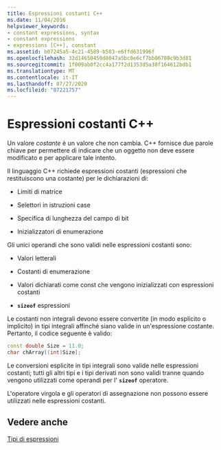 ```yaml
---
title: Espressioni costanti C++
ms.date: 11/04/2016
helpviewer_keywords:
- constant expressions, syntax
- constant expressions
- expressions [C++], constant
ms.assetid: b07245a5-4c21-4589-b503-e6ffd631996f
ms.openlocfilehash: 32d14650450d8047a5bc0e6cf7bb06788c9b3d81
ms.sourcegitcommit: 1f009ab0f2cc4a177f2d1353d5a38f164612bdb1
ms.translationtype: MT
ms.contentlocale: it-IT
ms.lasthandoff: 07/27/2020
ms.locfileid: "87221757"
---
```

# <a name="c-constant-expressions"></a>Espressioni costanti C++

Un valore *costante* è un valore che non cambia. C++ fornisce due parole chiave per permettere di indicare che un oggetto non deve essere modificato e per applicare tale intento.

Il linguaggio C++ richiede espressioni costanti (espressioni che restituiscono una costante) per le dichiarazioni di:

- Limiti di matrice

- Selettori in istruzioni case

- Specifica di lunghezza del campo di bit

- Inizializzatori di enumerazione

Gli unici operandi che sono validi nelle espressioni costanti sono:

- Valori letterali

- Costanti di enumerazione

- Valori dichiarati come const che vengono inizializzati con espressioni costanti

- **`sizeof`** espressioni

Le costanti non integrali devono essere convertite (in modo esplicito o implicito) in tipi integrali affinché siano valide in un'espressione costante. Pertanto, il codice seguente è valido:

```cpp
const double Size = 11.0;
char chArray[(int)Size];
```

Le conversioni esplicite in tipi integrali sono valide nelle espressioni costanti; tutti gli altri tipi e i tipi derivati non sono validi tranne quando vengono utilizzati come operandi per l' **`sizeof`** operatore.

L'operatore virgola e gli operatori di assegnazione non possono essere utilizzati nelle espressioni costanti.

## <a name="see-also"></a>Vedere anche

[Tipi di espressioni](../cpp/types-of-expressions.md)
